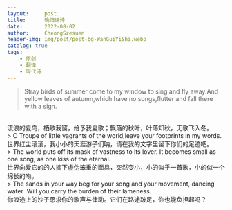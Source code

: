 ```yaml
---
layout:     post
title:      晚归译诗
date:       2022-08-02
author:     CheongSzesuen
header-img: img/post/post-bg-WanGuiYiShi.webp
catalog: true
tags:
    - 原创
    - 翻译
    - 现代诗
---
```


> Stray birds of summer come to my window to sing and fly away.And yellow leaves of autumn,which have no songs,flutter and fall there with a sign. 
<br>
流浪的夏鸟，栖歇我窗，给予我夏歌；飘落的秋叶，叶落知秋，无歌飞入冬。
<br>
> O Troupe of little vagrants of the world,leave your footprints in my words. 
<br>
世界红尘滚滚，我小小的天涯游子们呐，请在我的文字里留下你们的足迹吧。
<br>      
> The world puts off its mask of vastness to its lover. It becomes small as one song, as one kiss of the eternal. 
<br>
世界向爱它的的人摘下虚伪笨重的面具，突然变小，小的似乎一首歌，小的似一个绵长的吻。
<br>
> The sands in your way beg for your song and your movement, dancing water .Will you carry the burden of their lameness. 
<br>     
你浪途上的沙子恳求你的歌声与律动。它们在路途跛足，你也能负担起吗？